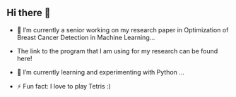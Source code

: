 ## Hi there 👋




- 🔭 I’m currently a senior working on my research paper in Optimization of Breast Cancer Detection in Machine Learning...
- The link to the program that I am using for my research can be found here!
- 🌱 I’m currently learning and experimenting with Python ...

- ⚡ Fun fact: I love to play Tetris :)

